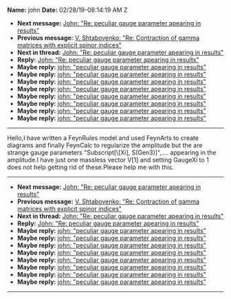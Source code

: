 **Name:** john
**Date:** 02/28/19-08:14:19 AM Z

  - **Next message:** [John: "Re: peculiar gauge parameter apearing in
    results"](1464.html)
  - **Previous message:** [V. Shtabovenko: "Re: Contraction of gamma
    matrices with explicit spinor indices"](1462.html)
  - **Next in thread:** [John: "Re: peculiar gauge parameter apearing in
    results"](1464.html)
  - **Reply:** [John: "Re: peculiar gauge parameter apearing in
    results"](1464.html)
  - **Maybe reply:** [john: "peculiar gauge parameter apearing in
    results"](1465.html)
  - **Maybe reply:** [john: "peculiar gauge parameter apearing in
    results"](1467.html)
  - **Maybe reply:** [john: "peculiar gauge parameter apearing in
    results"](1469.html)
  - **Maybe reply:** [john: "peculiar gauge parameter apearing in
    results"](1471.html)
  - **Maybe reply:** [john: "peculiar gauge parameter apearing in
    results"](1474.html)
  - **Maybe reply:** [john: "peculiar gauge parameter apearing in
    results"](1476.html)
  - **Maybe reply:** [john: "peculiar gauge parameter apearing in
    results"](1478.html)
  - **Maybe reply:** [john: "peculiar gauge parameter apearing in
    results"](1480.html)

-----

Hello,I have written a FeynRules model and used FeynArts to create
diagrams and finally FeynCalc to regularize the amplitude but the are
strange gauge parameters "Subscript[\\[Xi],
S(Gen3)]",.... appearing in the amplitude.I have just one massless
vector V[1] and setting GaugeXi to 1 does not help getting rid
of these.Please help me with this.  

-----

  - **Next message:** [John: "Re: peculiar gauge parameter apearing in
    results"](1464.html)
  - **Previous message:** [V. Shtabovenko: "Re: Contraction of gamma
    matrices with explicit spinor indices"](1462.html)
  - **Next in thread:** [John: "Re: peculiar gauge parameter apearing in
    results"](1464.html)
  - **Reply:** [John: "Re: peculiar gauge parameter apearing in
    results"](1464.html)
  - **Maybe reply:** [john: "peculiar gauge parameter apearing in
    results"](1465.html)
  - **Maybe reply:** [john: "peculiar gauge parameter apearing in
    results"](1467.html)
  - **Maybe reply:** [john: "peculiar gauge parameter apearing in
    results"](1469.html)
  - **Maybe reply:** [john: "peculiar gauge parameter apearing in
    results"](1471.html)
  - **Maybe reply:** [john: "peculiar gauge parameter apearing in
    results"](1474.html)
  - **Maybe reply:** [john: "peculiar gauge parameter apearing in
    results"](1476.html)
  - **Maybe reply:** [john: "peculiar gauge parameter apearing in
    results"](1478.html)
  - **Maybe reply:** [john: "peculiar gauge parameter apearing in
    results"](1480.html)

-----

